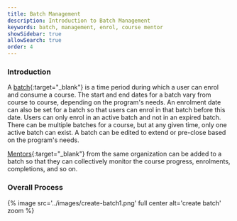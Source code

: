 ```yaml
---
title: Batch Management
description: Introduction to Batch Management
keywords: batch, management, enrol, course mentor
showSidebar: true
allowSearch: true
order: 4
---
```


### Introduction

A [batch](../batch-management/index.html){:target="_blank"} is a time period during which a user can enrol and consume a course. The start and end dates for a batch vary from course to course, depending on the program's needs. An enrolment date can also be set for a batch so that users can enrol in that batch before this date. Users can only enrol in an active batch and not in an expired batch. There can be multiple batches for a course, but at any given time, only one active batch can exist. A batch can be edited to extend or pre-close based on the program's needs. 

[Mentors](../batch-management/manage-mentors.html){:target="_blank"} from the same organization can be added to a batch so that they can collectively monitor the course progress, enrolments, completions, and so on.

### Overall Process

{% image src='../images/create-batch1.png' full center  alt='create batch' zoom %}
